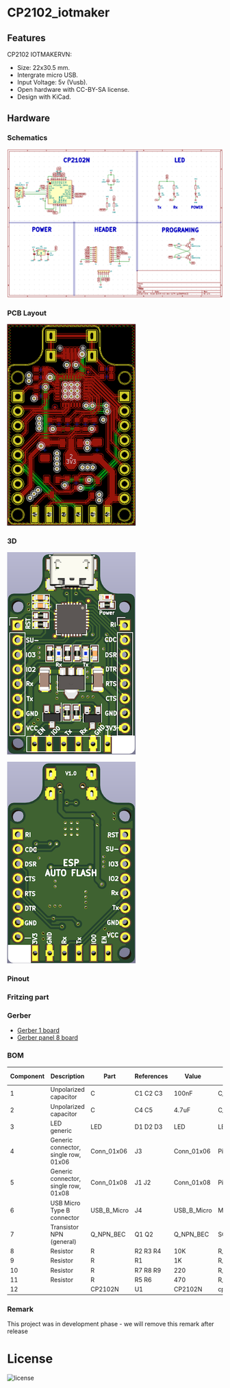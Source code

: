 # CP2102_iotmaker

## Features

CP2102 IOTMAKERVN:
- Size: 22x30.5 mm.
- Intergrate micro USB.
- Input Voltage: 5v (Vusb).
- Open hardware with CC-BY-SA license.
- Design with KiCad.

## Hardware

### Schematics

[![auto flash ESP32 Schematic](assets/auto-flash-sch.png)](assets/auto-flash-sch.svg)


### PCB Layout

[![auto flash ESP32 PCB](assets/auto-flash-pcb.png)](assets/auto-flash-pcb.svg)

### 3D

![auto flash ESP32 3D](assets/auto-flash-3d-top.png)

![auto flash ESP32 3D](assets/auto-flash-3d-bot.png)

### Pinout 


### Fritzing part 


### Gerber

* [Gerber 1 board](./assets/auto-flash-esp32-22x36,5mm.zip)
* [Gerber panel 8 board](./assets/auto-flash-panel-8-board-94x71mm.zip)

### BOM 
| Component | Description | Part | References | Value | Footprint | Quantity Per PCB | link |
|-----------|-------------|------|------------|-------|-----------|------------------|-----------|
| 1 | Unpolarized capacitor | C	| C1 C2 C3 | 100nF | C_0603 | 3 | |	
| 2 | Unpolarized capacitor | C	| C4 C5	| 4.7uF	| C_0603 | 2 | |	
| 3 | LED generic | LED	| D1 D2 D3 | LED | LED_0603 | 3 | |	
| 4 | Generic connector, single row, 01x06 | Conn_01x06	| J3 | Conn_01x06 | Pin_Header_Straight_1x06_Pitch2.54mm | 1 | [link](https://item.taobao.com/item.htm?id=524060094118) |	
| 5 | Generic connector, single row, 01x08 | Conn_01x08	| J1 J2 | Conn_01x08 | Pin_Header_Straight_1x08_Pitch2.54mm | 2 | |	
| 6 | USB Micro Type B connector | USB_B_Micro	| J4 | USB_B_Micro | MicroUSB-B	| 1 | |	
| 7 | Transistor NPN (general) | Q_NPN_BEC | Q1 Q2 | Q_NPN_BEC | SOT-23_standar | 2 | |	
| 8 | Resistor | R | R2 R3 R4 | 10K | R_0603 | 3 | |	
| 9 | Resistor | R | R1	| 1K | R_0603 | 1 | |
| 10 | Resistor | R | R7 R8 R9 | 220 | R_0603 | 3 |  |	
| 11 | Resistor | R | R5 R6 | 470 | R_0603 | 2 | |
| 12 | | CP2102N | U1 | CP2102N | cp2102 | 1 | [link](https://item.taobao.com/item.htm?id=563461942639) |	


### Remark

This project was in development phase - we will remove this remark after release

# License

![license](http://mirrors.creativecommons.org/presskit/buttons/88x31/png/by-sa.png)

